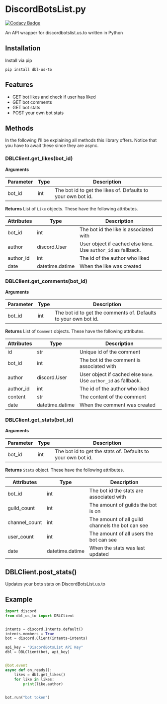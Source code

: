 # DiscordBotsList.py

[![Codacy Badge](https://api.codacy.com/project/badge/Grade/7b97ef7307d44f7285935ee1c6f336aa)](https://app.codacy.com/gh/MrSpinne/DiscordBotsList.py?utm_source=github.com&utm_medium=referral&utm_content=MrSpinne/DiscordBotsList.py&utm_campaign=Badge_Grade_Settings)

An API wrapper for discordbotslist.us.to written in Python

## Installation
Install via pip

    pip install dbl-us-to

## Features
  - GET bot likes and check if user has liked
  - GET bot comments
  - GET bot stats
  - POST your own bot stats

## Methods
In the following I'll be explaining all methods this library offers.
Notice that you have to await these since they are async.

### DBLClient.get_likes(bot_id)
**Arguments**

| Parameter | Type | Description |
| --------- | ---- | ----------- |
| bot_id    | int  | The bot id to get the likes of. Defaults to your own bot id.

**Returns**
List of `Like` objects. These have the following attributes.

| Attributes | Type            | Description |
| ---------- | --------------- | ----------- |
| bot_id     | int             | The bot id the like is associated with
| author     | discord.User    | User object if cached else `None`. Use `author_id` as fallback.
| author_id  | int             | The id of the author who liked
| date       | datetime.datime | When the like was created

### DBLClient.get_comments(bot_id)
**Arguments**

| Parameter | Type | Description |
| --------- | ---- | ----------- |
| bot_id    | int  | The bot id to get the comments of. Defaults to your own bot id.

**Returns**
List of `Comment` objects. These have the following attributes.

| Attributes | Type            | Description |
| ---------- | --------------- | ----------- |
| id         | str             | Unique id of the comment
| bot_id     | int             | The bot id the comment is associated with
| author     | discord.User    | User object if cached else `None`. Use `author_id` as fallback.
| author_id  | int             | The id of the author who liked
| content    | str             | The content of the comment
| date       | datetime.datime | When the comment was created

### DBLClient.get_stats(bot_id)
**Arguments**

| Parameter | Type | Description |
| --------- | ---- | ----------- |
| bot_id    | int  | The bot id to get the stats of. Defaults to your own bot id.

**Returns**
`Stats` object. These have the following attributes.

| Attributes  | Type            | Description |
| ----------- | --------------- | ----------- |
| bot_id      | int             | The bot id the stats are associated with
| guild_count | int             | The amount of guilds the bot is on
| channel_count | int             | The amount of all guild channels the bot can see
| user_count | int             | The amount of all users the bot can see
| date        | datetime.datime | When the stats was last updated

## DBLClient.post_stats()
Updates your bots stats on DiscordBotsList.us.to

## Example

```python
import discord
from dbl_us_to import DBLClient


intents = discord.Intents.default()
intents.members = True
bot = discord.Client(intents=intents)

api_key = "DiscordBotsList API Key"
dbl = DBLClient(bot, api_key)


@bot.event
async def on_ready():
    likes = dbl.get_likes()
    for like in likes:
        print(like.author)
        

bot.run("bot token")
```